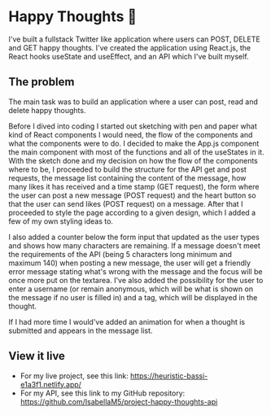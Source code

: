 # Happy Thoughts 💌

I've built a fullstack Twitter like application where users can POST, DELETE and GET happy thoughts. I've created the application using React.js, the React hooks useState and useEffect, and an API which I've built myself. 


## The problem

The main task was to build an application where a user can post, read and delete happy thoughts. 

Before I dived into coding I started out sketching with pen and paper what kind of React components I would need, the flow of the components and what the components were to do. I decided to make the App.js component the main component with most of the functions and all of the useStates in it. With the sketch done and my decision on how the flow of the components where to be, I proceeded to build the structure for the API get and post requests, the message list containing the content of the message, how many likes it has received and a time stamp (GET request), the form where the user can post a new message (POST request) and the heart button so that the user can send likes (POST request) on a message. After that I proceeded to style the page according to a given design, which I added a few of my own styling ideas to. 

I also added a counter below the form input that updated as the user types and shows how many characters are remaining. If a message doesn't meet the requirements of the API (being 5 characters long minimum and maximum 140) when posting a new message, the user will get a friendly error message stating what's wrong with the message and the focus will be once more put on the textarea. I've also added the possibility for the user to enter a username (or remain anonymous, which will be what is shown on the message if no user is filled in) and a tag, which will be displayed in the thought.

If I had more time I would've added an animation for when a thought is submitted and appears in the message list. 


## View it live

* For my live project, see this link: https://heuristic-bassi-e1a3f1.netlify.app/ 
* For my API, see this link to my GitHub repository: https://github.com/IsabellaM5/project-happy-thoughts-api